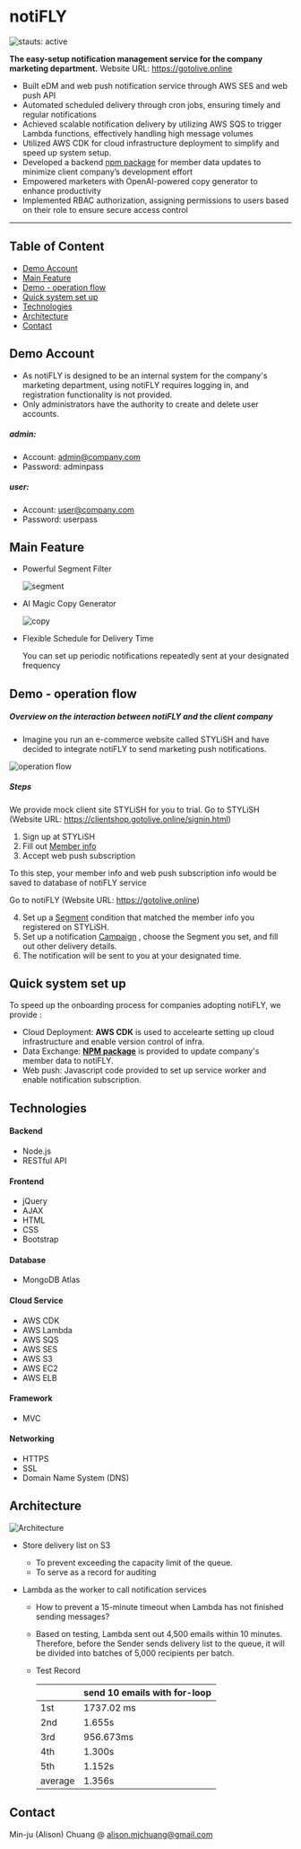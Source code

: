 # notiFLY

![stauts: active](https://img.shields.io/badge/status-active-green)

**The easy-setup notification management service for the company marketing department.** Website URL: https://gotolive.online

-   Built eDM and web push notification service through AWS SES and web push API
-   Automated scheduled delivery through cron jobs, ensuring timely and regular notifications
-   Achieved scalable notification delivery by utilizing AWS SQS to trigger Lambda functions, effectively handling high message volumes
-   Utilized AWS CDK for cloud infrastructure deployment to simplify and speed up system setup.
-   Developed a backend [npm package](https://www.npmjs.com/package/notifly-data-wizard) for member data updates to minimize client company’s development effort
-   Empowered marketers with OpenAI-powered copy generator to enhance productivity
-   Implemented RBAC authorization, assigning permissions to users based on their role to ensure secure access control

---

## Table of Content

-   [Demo Account](#demo-account)
-   [Main Feature](#main-feature)
-   [Demo - operation flow](#demo---operation-flow)
-   [Quick system set up](#quick-system-set-up)
-   [Technologies](#technologies)
-   [Architecture](#architecture)
-   [Contact](#contact)

## Demo Account

-   As notiFLY is designed to be an internal system for the company's marketing department, using notiFLY requires logging in, and registration functionality is not provided.
-   Only administrators have the authority to create and delete user accounts.

##### admin:

-   Account: admin@company.com
-   Password: adminpass

##### user:

-   Account: user@company.com
-   Password: userpass

## Main Feature

-   Powerful Segment Filter

    ![segment](./doc/segment.gif)

-   AI Magic Copy Generator

    ![copy](./doc/copy.gif)

-   Flexible Schedule for Delivery Time

    You can set up periodic notifications repeatedly sent at your designated frequency

## Demo - operation flow

##### Overview on the interaction between notiFLY and the client company

-   Imagine you run an e-commerce website called STYLiSH and have decided to integrate notiFLY to send marketing push notifications.

![operation flow](./doc/operation_flow.png)

##### Steps

We provide mock client site STYLiSH for you to trial.
Go to STYLiSH (Website URL: https://clientshop.gotolive.online/signin.html)

1. Sign up at STYLiSH
2. Fill out [Member info](https://clientshop.gotolive.online/member_info.html)
3. Accept web push subscription

To this step, your member info and web push subscription info would be saved to database of notiFLY service

Go to notiFLY (Website URL: https://gotolive.online)

4. Set up a [Segment](https://gotolive.online/segment.html) condition that matched the member info you registered on STYLiSH.
5. Set up a notification [Campaign](https://gotolive.online/campaign.html) , choose the Segment you set, and fill out other delivery details.
6. The notification will be sent to you at your designated time.

## Quick system set up

To speed up the onboarding process for companies adopting notiFLY,
we provide :

-   Cloud Deployment: **AWS CDK** is used to accelearte setting up cloud infrastructure and enable version control of infra.
-   Data Exchange: [**NPM package**](https://www.npmjs.com/package/notifly-data-wizard) is provided to update company's member data to notiFLY.
-   Web push: Javascript code provided to set up service worker and enable notification subscription.

## Technologies

#### Backend

-   Node.js
-   RESTful API

#### Frontend

-   jQuery
-   AJAX
-   HTML
-   CSS
-   Bootstrap

#### Database

-   MongoDB Atlas

#### Cloud Service

-   AWS CDK
-   AWS Lambda
-   AWS SQS
-   AWS SES
-   AWS S3
-   AWS EC2
-   AWS ELB

#### Framework

-   MVC

#### Networking

-   HTTPS
-   SSL
-   Domain Name System (DNS)

## Architecture

![Architecture](./doc/architecture.png)

-   Store delivery list on S3
    -   To prevent exceeding the capacity limit of the queue.
    -   To serve as a record for auditing
-   Lambda as the worker to call notification services

    -   How to prevent a 15-minute timeout when Lambda has not finished sending messages?
    -   Based on testing, Lambda sent out 4,500 emails within 10 minutes. Therefore, before the Sender sends delivery list to the queue, it will be divided into batches of 5,000 recipients per batch.
    -   Test Record

        |         | send 10 emails with for-loop |
        | ------- | ---------------------------- |
        | 1st     | 1737.02 ms                   |
        | 2nd     | 1.655s                       |
        | 3rd     | 956.673ms                    |
        | 4th     | 1.300s                       |
        | 5th     | 1.152s                       |
        | average | 1.356s                       |

## Contact

Min-ju (Alison) Chuang @ alison.mjchuang@gmail.com
